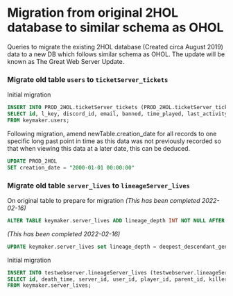 # Migration from original 2HOL database to similar schema as OHOL
Queries to migrate the existing 2HOL database (Created circa August 2019) data to a new DB which follows similar schema as OHOL.
The update will be known as The Great Web Server Update.

### Migrate old table `users` to `ticketServer_tickets`
Initial migration
```SQL
INSERT INTO PROD_2HOL.ticketServer_tickets (PROD_2HOL.ticketServer_tickets.key_id, PROD_2HOL.ticketServer_tickets.login_key, PROD_2HOL.ticketServer_tickets.discord_id, PROD_2HOL.ticketServer_tickets.email, PROD_2HOL.ticketServer_tickets.blocked, PROD_2HOL.ticketServer_tickets.time_played, PROD_2HOL.ticketServer_tickets.last_activity)
SELECT id, l_key, discord_id, email, banned, time_played, last_activity
FROM keymaker.users;
```

Following migration, amend newTable.creation_date for all records to one specific long past point in time as this data was not previously recorded so that when viewing this data at a later date, this can be deduced.
```SQL
UPDATE PROD_2HOL
SET creation_date = "2000-01-01 00:00:00"
```

### Migrate old table `server_lives` to `lineageServer_lives`
On original table to prepare for migration *(This has been completed 2022-02-16)*
```SQL
ALTER TABLE keymaker.server_lives ADD lineage_depth INT NOT NULL AFTER deepest_descendant_life_id;
```

*(This has been completed 2022-02-16)*
```SQL
UPDATE keymaker.server_lives set lineage_depth = deepest_descendant_generation - generation WHERE deepest_descendant_generation != -1 and generation != -1;
```

Initial migration
```SQL
INSERT INTO testwebserver.lineageServer_lives (testwebserver.lineageServer_lives.id, testwebserver.lineageServer_lives.death_time, testwebserver.lineageServer_lives.server_id, testwebserver.lineageServer_lives.user_id, testwebserver.lineageServer_lives.player_id, testwebserver.lineageServer_lives.parent_id, testwebserver.lineageServer_lives.killer_id, testwebserver.lineageServer_lives.death_cause, testwebserver.lineageServer_lives.display_id, testwebserver.lineageServer_lives.age, testwebserver.lineageServer_lives.name, testwebserver.lineageServer_lives.male, testwebserver.lineageServer_lives.last_words, testwebserver.lineageServer_lives.generation, testwebserver.lineageServer_lives.eve_life_id, testwebserver.lineageServer_lives.deepest_descendant_generation, testwebserver.lineageServer_lives.deepest_descendant_life_id, testwebserver.lineageServer_lives.lineage_depth)
SELECT id, death_time, server_id, user_id, player_id, parent_id, killer_id, death_cause, display_id, age, name, male, last_words, generation, eve_life_id, deepest_descendant_generation, deepest_descendant_life_id, lineage_depth
FROM keymaker.server_lives;
```